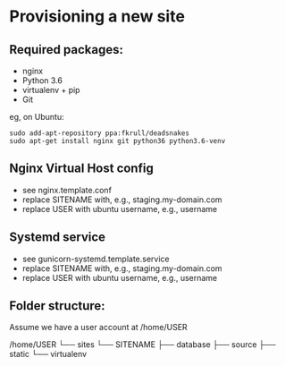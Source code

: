 Provisioning a new site
=======================

## Required packages:

* nginx
* Python 3.6
* virtualenv + pip
* Git

eg, on Ubuntu:

    sudo add-apt-repository ppa:fkrull/deadsnakes
    sudo apt-get install nginx git python36 python3.6-venv

## Nginx Virtual Host config

* see nginx.template.conf
* replace SITENAME with, e.g., staging.my-domain.com
* replace USER with ubuntu username, e.g., username

## Systemd service

* see gunicorn-systemd.template.service
* replace SITENAME with, e.g., staging.my-domain.com
* replace USER with ubuntu username, e.g., username

## Folder structure:
Assume we have a user account at /home/USER

/home/USER
└── sites
    └── SITENAME
         ├── database
         ├── source
         ├── static
         └── virtualenv